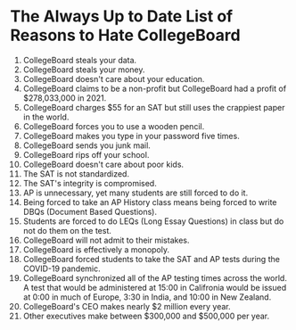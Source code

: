 # The Always Up to Date List of Reasons to Hate CollegeBoard
1. CollegeBoard steals your data.
2. CollegeBoard steals your money.
3. CollegeBoard doesn't care about your education.
4. CollegeBoard claims to be a non-profit but CollegeBoard had a profit of $278,033,000 in 2021.
5. CollegeBoard charges $55 for an SAT but still uses the crappiest paper in the world.
6. CollegeBoard forces you to use a wooden pencil.
7. CollegeBoard makes you type in your password five times.
8. CollegeBoard sends you junk mail.
9. CollegeBoard rips off your school.
10. CollegeBoard doesn't care about poor kids.
11. The SAT is not standardized.
12. The SAT's integrity is compromised.
13. AP is unnecessary, yet many students are still forced to do it.
14. Being forced to take an AP History class means being forced to write DBQs (Document Based Questions).
15. Students are forced to do LEQs (Long Essay Questions) in class but do not do them on the test.
16. CollegeBoard will not admit to their mistakes.
17. CollegeBoard is effectively a monopoly.
18. CollegeBoard forced students to take the SAT and AP tests during the COVID-19 pandemic.
19. CollegeBoard synchronized all of the AP testing times across the world. A test that would be administered at 15:00 in Califronia would be issued at 0:00 in much of Europe, 3:30 in India, and 10:00 in New Zealand.
20. CollegeBoard's CEO makes nearly $2 million every year.
21. Other executives make between $300,000 and $500,000 per year.
